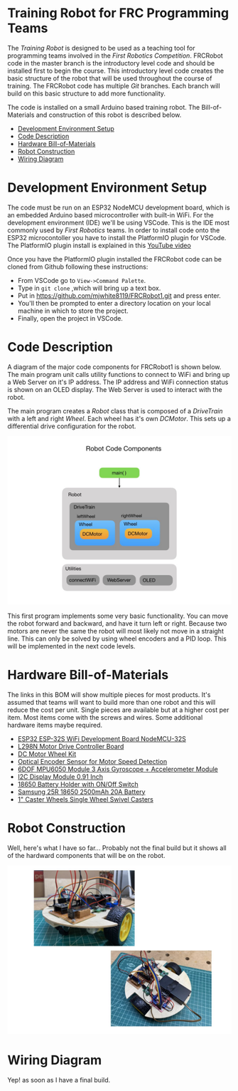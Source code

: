 # Training Robot for FRC Programming Teams
The <i>Training Robot</i> is designed to be used as a teaching tool for programming teams involved in the <i>First Robotics Competition</i>.  FRCRobot code in the master branch is the introductory level code and should be installed first to begin the course. This introductory level code creates the basic structure of the robot that will be used throughout the course of training. The FRCRobot code has multiple <i>Git</i> branches.  Each branch will build on this basic structure to add more functionality. 

The code is installed on a small Arduino based training robot.  The Bill-of-Materials and construction of this robot is described below.

- [Development Environment Setup](#ide)
- [Code Description](#code)
- [Hardware Bill-of-Materials](#bom)
- [Robot Construction](#build)
- [Wiring Diagram](#wiring)


# <a name="ide"></a>Development Environment Setup
The code must be run on an ESP32 NodeMCU development board, which is an embedded Arduino based microcontroller with built-in WiFi.  For the development environment (IDE) we'll be using VSCode.  This is the IDE most commonly used by <i>First Robotics</i> teams.  In order to install code onto the ESP32 microcontoller you have to install the PlatformIO plugin for VSCode. The PlatformIO plugin install is explained in this [YouTube video](https://www.youtube.com/watch?v=5edPOlQQKmo)

Once you have the PlatformIO plugin installed the FRCRobot code can be cloned from Github following these instructions:
- From VSCode go to `View->Command Palette`.
- Type in `git clone` ,which will bring up a text box.
- Put in https://github.com/mjwhite8119/FRCRobot1.git and press enter.
- You'll then be prompted to enter a directory location on your local machine in which to store the project.
- Finally, open the project in VSCode.


# <a name="code"></a>Code Description
A diagram of the major code components for FRCRobot1 is shown below. The main program unit calls utility functions to connect to WiFi and bring up a Web Server on it's IP address.  The IP address and WiFi connection status is shown on an OLED display.  The Web Server is used to interact with the robot.

The main program creates a <i>Robot</i> class that is composed of a <i>DriveTrain</i> with a left and right <i>Wheel</i>.  Each wheel has it's own <i>DCMotor</i>.  This sets up a differential drive configuration for the robot.

![Robot Model](../images/FRCRobot/FRCRobot.001.jpeg)

This first program implements some very basic functionality.  You can move the robot forward and backward, and have it turn left or right. Because two motors are never the same the robot will most likely not move in a straight line.  This can only be solved by using wheel encoders and a PID loop. This will be implemented in the next code levels.

# <a name="bom"></a>Hardware Bill-of-Materials
The links in this BOM will show multiple pieces for most products.  It's assumed that teams will want to build more than one robot and this will reduce the cost per unit. Single pieces are available but at a higher cost per item.  Most items come with the screws and wires. Some additional hardware items maybe required.
- [ESP32 ESP-32S WiFi Development Board NodeMCU-32S](https://www.amazon.com/dp/B086MGH7JV/?coliid=I25TTO5GWWP44Q&colid=18A3P3KX2X6RJ&psc=1&ref_=lv_ov_lig_dp_it)
- [L298N Motor Drive Controller Board](https://www.amazon.com/gp/product/B07PDDZM9L/ref=ppx_yo_dt_b_asin_title_o02_s00?ie=UTF8&psc=1)
- [DC Motor Wheel Kit](https://www.amazon.com/dp/B081W176PL/?coliid=I2H12T7AI2ENJS&colid=18A3P3KX2X6RJ&psc=1&ref_=lv_ov_lig_dp_it)
- [Optical Encoder Sensor for Motor Speed Detection](https://www.amazon.com/dp/B081W4KMHC/?coliid=I1OIKZCDSA96CD&colid=18A3P3KX2X6RJ&psc=1&ref_=lv_ov_lig_dp_it)
- [6DOF MPU6050 Module 3 Axis Gyroscope + Accelerometer Module](https://www.amazon.com/dp/B06XW9ZSC8/?coliid=I33S53IKDA4YTC&colid=18A3P3KX2X6RJ&psc=1&ref_=lv_ov_lig_dp_it)
- [I2C Display Module 0.91 Inch](https://www.amazon.com/dp/B08CDN5PSJ/?coliid=IPPZF5KYF3ZDQ&colid=18A3P3KX2X6RJ&psc=1&ref_=lv_ov_lig_dp_it)
- [18650 Battery Holder with ON/Off Switch](https://www.amazon.com/gp/product/B071DF4ZFG/ref=ppx_yo_dt_b_asin_title_o04_s00?ie=UTF8&psc=1)
- [Samsung 25R 18650 2500mAh 20A Battery](https://www.18650batterystore.com/18650-p/samsung-25r-18650.htm?gclid=CjwKCAjwkoz7BRBPEiwAeKw3q0UdWyndKWW0d0Z4SdPLWF9pgRI892BRPVXSbqOe6H6sriTIbdVDzhoC-gMQAvD_BwE)
- [1" Caster Wheels Single Wheel Swivel Casters](https://www.amazon.com/gp/product/B07TXP54KG/ref=ppx_yo_dt_b_asin_title_o00_s00?ie=UTF8&psc=1)
# <a name="build"></a>Robot Construction
Well, here's what I have so far... Probably not the final build but it shows all of the hardward components that will be on the robot.

![Robot photo](../images/FRCRobot/FRCRobot.002.jpeg)

# <a name="wiring"></a>Wiring Diagram
Yep! as soon as I have a final build.
